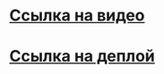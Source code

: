 # [Ссылка на видео](https://youtu.be/aDtDACmxLns)
# [Ссылка на деплой](https://rolling-scopes-school.github.io/lebedev-023046-JSFE2022Q1/presentation/)

